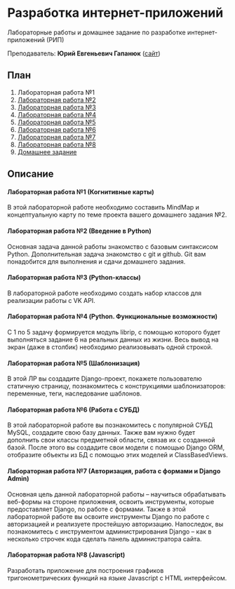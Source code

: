 # Разработка интернет-приложений

Лабораторные работы и домашнее задание по разработке интернет-приложений (РИП)

Преподаватель: **Юрий Евгеньевич Гапанюк** ([сайт](http://sfm2007.narod.ru/))

## План

1. Лабораторная работа №1
2. [Лабораторная работа №2](https://github.com/bestK1ngArthur/IU5/tree/master/5%20семестр/Разработка%20интернет-приложений/Lab2)
3. [Лабораторная работа №3](https://github.com/bestK1ngArthur/IU5/tree/master/5%20семестр/Разработка%20интернет-приложений/Lab3)
4. [Лабораторная работа №4](https://github.com/bestK1ngArthur/IU5/tree/master/5%20семестр/Разработка%20интернет-приложений/Lab4)
5. [Лабораторная работа №5](https://github.com/bestK1ngArthur/IU5/tree/master/5%20семестр/Разработка%20интернет-приложений/Lab5)
6. [Лабораторная работа №6](https://github.com/bestK1ngArthur/IU5/tree/master/5%20семестр/Разработка%20интернет-приложений/Lab6)
7. [Лабораторная работа №7](https://github.com/bestK1ngArthur/IU5/tree/master/5%20семестр/Разработка%20интернет-приложений/Lab7)
8. [Лабораторная работа №8](https://github.com/bestK1ngArthur/IU5/tree/master/5%20семестр/Разработка%20интернет-приложений/Lab8)
9. [Домашнее задание](https://github.com/bestK1ngArthur/IU5/tree/master/5%20семестр/Разработка%20интернет-приложений/Homework)

## Описание
#### Лабораторная работа №1 (Когнитивные карты)

В этой лабораторной работе необходимо составить MindMap и концептуальную карту по теме проекта вашего домашнего задания №2.

#### Лабораторная работа №2 (Введение в Python)

Основная задача данной работы знакомство с базовым синтаксисом Python. Дополнительная задача ­знакомство с git и github. Git вам понадобится для выполнения и сдачи домашнего задания.

#### Лабораторная работа №3 (Python-классы)

В лабораторной работе необходимо создать набор классов для реализации работы с VK API.

#### Лабораторная работа №4 (Python. Функциональные возможности)

 С 1 по 5 задачу формируется модуль librip, с помощью которого будет выполняться задание 6 на реальных данных из жизни. Весь вывод на экран (даже в столбик) необходимо реализовывать одной строкой.

#### Лабораторная работа №5 (Шаблонизация)

В этой ЛР вы создадите Django-проект, покажете пользователю статичную страницу, познакомитесь с конструкциями шаблонизаторов: переменные, теги, наследование шаблонов.

#### Лабораторная работа №6 (Работа с СУБД)

В этой лабораторной работе вы познакомитесь с популярной СУБД MySQL, создадите свою базу данных. Также вам нужно будет дополнить свои классы предметной области, связав их с созданной базой. После этого вы создадите свои модели с помощью Django ORM, отобразите объекты из БД с помощью этих моделей и ClassBasedViews.

#### Лабораторная работа №7 (Авторизация, работа с формами и Django Admin)

Основная цель данной лабораторной работы – научиться обрабатывать веб-формы на стороне приложения, освоить инструменты, которые предоставляет Django, по работе с формами. Также в этой лабораторной работе вы освоите инструменты Django по работе с авторизацией и реализуете простейшую авторизацию. Напоследок, вы познакомитесь с инструментом администрирования Django – как в несколько строчек кода сделать панель администратора сайта.

#### Лабораторная работа №8 (Javascript)

Разработать приложение для построения графиков тригонометрических функций на языке Javascript с HTML интерфейсом.
